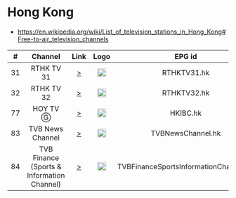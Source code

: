 <h1>Hong Kong</h1>

* https://en.wikipedia.org/wiki/List_of_television_stations_in_Hong_Kong#Free-to-air_television_channels

| #   | Channel        | Link  | Logo | EPG id |
|:---:|:--------------:|:-----:|:----:|:------:|
| 31  | RTHK TV 31 | [>](https://rthktv31-live.akamaized.net/hls/live/2036818/RTHKTV31/master.m3u8) | <img height="20" src="https://i.imgur.com/kf818kM.png"/> | RTHKTV31.hk |
| 32  | RTHK TV 32 | [>](https://rthktv32-live.akamaized.net/hls/live/2036819/RTHKTV32/master.m3u8) | <img height="20" src="https://i.imgur.com/MXLuUoU.png"/> | RTHKTV32.hk |
| 77  | HOY TV Ⓖ | [>](https://hoytv-live-stream.hoy.tv/ch78/index-fhd.m3u8) | <img height="20" src="https://i.imgur.com/NfVZPTT.png"/> | HKIBC.hk |
| 83  | TVB News Channel | [>](https://tvp22.sky4k.top/index1.php) | <img height="20" src="https://i.imgur.com/Gwij0Fj.png"/> | TVBNewsChannel.hk |
| 84  | TVB Finance (Sports & Information Channel) | [>](https://tvp22.sky4k.top/index2.php) | <img height="20" src="https://i.imgur.com/Fkkp7x7.png"/> | TVBFinanceSportsInformationChannel.hk |
